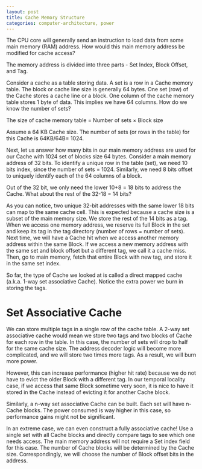 ```yaml
---
layout: post
title: Cache Memory Structure
categories: computer-architecture, power
---
```


The CPU core will generally send an instruction to load data from some main memory (RAM) address. How would this main memory address be modified for cache access? 

The memory address is divided into three parts - Set Index, Block Offset, and Tag. 

Consider a cache as a table storing data. A set is a row in a Cache memory table. The block or cache line size is generally 64 bytes. One set (row) of the Cache stores a cache line or a block. One column of the cache memory table stores 1 byte of data. This implies we have 64 columns. How do we know the number of sets?

The size of cache memory table = Number of sets $\times$ Block size

Assume a 64 KB Cache size. The number of sets (or rows in the table) for this Cache is 64KB/64B= 1024. 

Next, let us answer how many bits in our main memory address are used for our Cache with 1024 set of blocks size 64 bytes. Consider a main memory address of 32 bits. To identify a unique row in the table (set), we need 10 bits index, since the number of sets = 1024. Similarly, we need 8 bits offset to uniquely identify each of the 64 columns of a block. 

Out of the 32 bit, we only need the lower 10+8 = 18 bits to address the Cache. What about the rest of the 32-18 = 14 bits?

As you can notice, two unique 32-bit addresses with the same lower 18 bits can map to the same cache cell. This is expected because a cache size is a subset of the main memory size. We store the rest of the 14 bits as a tag. When we access one memory address, we reserve its full Block in the set and keep its tag in the tag directory (number of rows = number of sets). Next time, we will have a Cache hit when we access another memory address within the same Block. If we access a new memory address with the same set and block offset but a different tag, we call it a cache miss. Then, go to main memory, fetch that entire Block with new tag, and store it in the same set index. 
<!--
TODO: Add figure showing an address with three different fields. 
-->

So far, the type of Cache we looked at is called a direct mapped cache (a.k.a. 1-way set associative Cache). Notice the extra power we burn in storing the tags. 

# Set Associative Cache

We can store multiple tags in a single row of the cache table. A 2-way set associative cache would mean we store two tags and two blocks of Cache for each row in the table. In this case, the number of sets will drop to half for the same cache size. The address decoder logic will become more complicated, and we will store two times more tags. As a result, we will burn more power. 

However, this can increase performance (higher hit rate) because we do not have to evict the older Block with a different tag. In our temporal locality case, if we access that same Block sometime very soon, it is nice to have it stored in the Cache instead of evicting it for another Cache block.  

Similarly, a n-way set associative Cache can be built. Each set will have n-Cache blocks. The power consumed is way higher in this case, so performance gains might not be significant. 

In an extreme case, we can even construct a fully associative cache! Use a single set with all Cache blocks and directly compare tags to see which one needs access. The main memory address will not require a Set index field for this case. The number of Cache blocks will be determined by the Cache size. Correspondingly, we will choose the number of Block offset bits in the address. 

<!--
TODO: Add a figure showing different types of Cache structures
-->